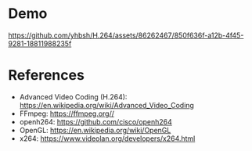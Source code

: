 # Demo
https://github.com/yhbsh/H.264/assets/86262467/850f636f-a12b-4f45-9281-18811988235f

# References
- Advanced Video Coding (H.264): https://en.wikipedia.org/wiki/Advanced_Video_Coding
- FFmpeg: https://ffmpeg.org//
- openh264: https://github.com/cisco/openh264
- OpenGL: https://en.wikipedia.org/wiki/OpenGL
- x264: https://www.videolan.org/developers/x264.html
